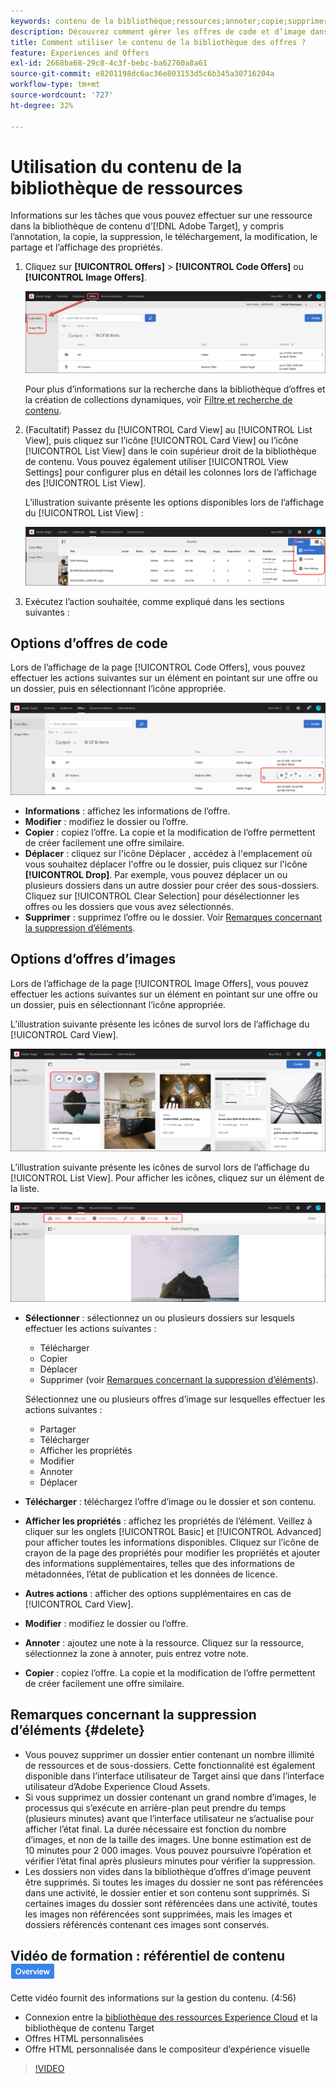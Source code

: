 ```yaml
---
keywords: contenu de la bibliothèque;ressources;annoter;copie;supprimer une ressource;télécharger une ressource;modifier du contenu;partager une carte;afficher les propriétés du contenu
description: Découvrez comment gérer les offres de code et d’image dans la bibliothèque Adobe [!DNL Target] Offres . Découvrez comment afficher les détails d’une offre et comment modifier, copier, déplacer ou supprimer des offres.
title: Comment utiliser le contenu de la bibliothèque des offres ?
feature: Experiences and Offers
exl-id: 2668ba68-29c8-4c3f-bebc-ba62760a8a61
source-git-commit: e8201198dc6ac36e803153d5c6b345a30716204a
workflow-type: tm+mt
source-wordcount: '727'
ht-degree: 32%

---
```


# Utilisation du contenu de la bibliothèque de ressources

Informations sur les tâches que vous pouvez effectuer sur une ressource dans la bibliothèque de contenu d’[!DNL Adobe Target], y compris l’annotation, la copie, la suppression, le téléchargement, la modification, le partage et l’affichage des propriétés.

1. Cliquez sur **[!UICONTROL Offers]** > **[!UICONTROL Code Offers]** ou **[!UICONTROL Image Offers]**.

   ![Onglets Offres de code et Offres d’image](/help/main/c-experiences/c-manage-content/assets/offers-both.png)

   Pour plus d’informations sur la recherche dans la bibliothèque d’offres et la création de collections dynamiques, voir [Filtre et recherche de contenu](/help/main/c-experiences/c-manage-content/filter-and-search-content.md#concept_3B59B8F025BF4CEA82ECC5199D365276).

1. (Facultatif) Passez du [!UICONTROL Card View] au [!UICONTROL List View], puis cliquez sur l’icône [!UICONTROL Card View] ou l’icône [!UICONTROL List View] dans le coin supérieur droit de la bibliothèque de contenu. Vous pouvez également utiliser [!UICONTROL View Settings] pour configurer plus en détail les colonnes lors de l’affichage des [!UICONTROL List View].

   L’illustration suivante présente les options disponibles lors de l’affichage du [!UICONTROL List View] :

   ![Options de la vue Liste](/help/main/c-experiences/c-manage-content/assets/view-settings-options.png)

1. Exécutez l’action souhaitée, comme expliqué dans les sections suivantes :

## Options d’offres de code

Lors de l’affichage de la page [!UICONTROL Code Offers], vous pouvez effectuer les actions suivantes sur un élément en pointant sur une offre ou un dossier, puis en sélectionnant l’icône appropriée.

![Icônes de survol dans l’onglet Offres de code](/help/main/c-experiences/c-manage-content/assets/code-offers-hover-icons.png)

* **Informations** : affichez les informations de l’offre.
* **Modifier** : modifiez le dossier ou l’offre.
* **Copier** : copiez l’offre. La copie et la modification de l’offre permettent de créer facilement une offre similaire.
* **Déplacer** : cliquez sur l&#39;icône Déplacer , accédez à l&#39;emplacement où vous souhaitez déplacer l&#39;offre ou le dossier, puis cliquez sur l&#39;icône **[!UICONTROL Drop]**. Par exemple, vous pouvez déplacer un ou plusieurs dossiers dans un autre dossier pour créer des sous-dossiers. Cliquez sur [!UICONTROL Clear Selection] pour désélectionner les offres ou les dossiers que vous avez sélectionnés.
* **Supprimer** : supprimez l’offre ou le dossier. Voir [Remarques concernant la suppression d’éléments](#delete).

## Options d’offres d’images

Lors de l’affichage de la page [!UICONTROL Image Offers], vous pouvez effectuer les actions suivantes sur un élément en pointant sur une offre ou un dossier, puis en sélectionnant l’icône appropriée.

L’illustration suivante présente les icônes de survol lors de l’affichage du [!UICONTROL Card View].

![Pointez sur les icônes de l’onglet Offres d’image en mode Carte](/help/main/c-experiences/c-manage-content/assets/image-offers-hover-icons.png)

L’illustration suivante présente les icônes de survol lors de l’affichage du [!UICONTROL List View]. Pour afficher les icônes, cliquez sur un élément de la liste.

![Pointez sur les icônes de l’onglet Offres d’image en vue Liste](/help/main/c-experiences/c-manage-content/assets/list-view-hover.png)

* **Sélectionner** : sélectionnez un ou plusieurs dossiers sur lesquels effectuer les actions suivantes :

   * Télécharger
   * Copier
   * Déplacer
   * Supprimer (voir [Remarques concernant la suppression d’éléments](#delete)).

  Sélectionnez une ou plusieurs offres d’image sur lesquelles effectuer les actions suivantes :

   * Partager
   * Télécharger
   * Afficher les propriétés
   * Modifier
   * Annoter
   * Déplacer

* **Télécharger** : téléchargez l’offre d’image ou le dossier et son contenu.
* **Afficher les propriétés** : affichez les propriétés de l’élément. Veillez à cliquer sur les onglets [!UICONTROL Basic] et [!UICONTROL Advanced] pour afficher toutes les informations disponibles. Cliquez sur l’icône de crayon de la page des propriétés pour modifier les propriétés et ajouter des informations supplémentaires, telles que des informations de métadonnées, l’état de publication et les données de licence.
* **Autres actions** : afficher des options supplémentaires en cas de [!UICONTROL Card View].
* **Modifier** : modifiez le dossier ou l’offre.
* **Annoter** : ajoutez une note à la ressource. Cliquez sur la ressource, sélectionnez la zone à annoter, puis entrez votre note.
* **Copier** : copiez l’offre. La copie et la modification de l’offre permettent de créer facilement une offre similaire.

## Remarques concernant la suppression d’éléments {#delete}

* Vous pouvez supprimer un dossier entier contenant un nombre illimité de ressources et de sous-dossiers. Cette fonctionnalité est également disponible dans l’interface utilisateur de Target ainsi que dans l’interface utilisateur d’Adobe Experience Cloud Assets.
* Si vous supprimez un dossier contenant un grand nombre d’images, le processus qui s’exécute en arrière-plan peut prendre du temps (plusieurs minutes) avant que l’interface utilisateur ne s’actualise pour afficher l’état final. La durée nécessaire est fonction du nombre d’images, et non de la taille des images. Une bonne estimation est de 10 minutes pour 2 000 images. Vous pouvez poursuivre l’opération et vérifier l’état final après plusieurs minutes pour vérifier la suppression.
* Les dossiers non vides dans la bibliothèque d’offres d’image peuvent être supprimés. Si toutes les images du dossier ne sont pas référencées dans une activité, le dossier entier et son contenu sont supprimés. Si certaines images du dossier sont référencées dans une activité, toutes les images non référencées sont supprimées, mais les images et dossiers référencés contenant ces images sont conservés.

## Vidéo de formation : référentiel de contenu ![badge Aperçu](/help/main/assets/overview.png)

Cette vidéo fournit des informations sur la gestion du contenu. (4:56)

* Connexion entre la [bibliothèque des ressources Experience Cloud](https://experienceleague.adobe.com/docs/core-services/interface/assets/creative-cloud.html) et la bibliothèque de contenu Target
* Offres HTML personnalisées
* Offre HTML personnalisée dans le compositeur d’expérience visuelle

>[!VIDEO](https://video.tv.adobe.com/v/17387)
